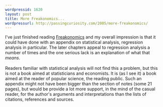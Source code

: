 ```yaml
--- 
wordpressid: 1620
layout: post
title: More Freakonomics...
wordpressurl: http://passingcuriosity.com/2005/more-freakonomics/
---
```

I've just finished reading <a href="http://www.freakonomics.com/">Freakonomics</a> and my overall impression is that it could have done with an appendix on statistical analysis, regression analysis in particular. The later chapters appeal to regression analysis a number of times and the one serious lack is an explanation of what that <span style="font-style: italic;">means</span>.<br /><br />Readers familiar with statistical analysis will not find this a problem, but this is not a book aimed at statisticians and economists. It is (as I see it) a book aimed at the reader of popular science, the reading public. Such an appendix might not have been bigger than the section of notes (some 21 pages), but would be provide a lot more support, in the mind of the casual reader, for the author's arguments and interpretations than the lists of citations, references and sources.
